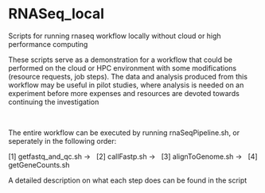 # RNASeq_local
Scripts for running rnaseq workflow locally without cloud or high performance computing

These scripts serve as a demonstration for a workflow that could be performed on the cloud or HPC environment with some modifications (resource requests, job steps). The data and analysis produced from this workflow may be useful in pilot studies, where analysis is needed on an experiment before more expenses and resources are devoted towards continuing the investigation

&nbsp; 

The entire workflow can be executed by running rnaSeqPipeline.sh, or seperately in the following order:

[1] getfastq_and_qc.sh ->
&nbsp; 
[2] callFastp.sh ->
&nbsp; 
[3] alignToGenome.sh ->
&nbsp; 
[4] getGeneCounts.sh
&nbsp; 

A detailed description on what each step does can be found in the script

